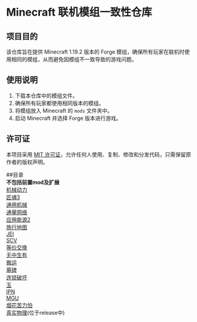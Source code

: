 # Minecraft 联机模组一致性仓库

## 项目目的
该仓库旨在提供 Minecraft 1.19.2 版本的 Forge 模组，确保所有玩家在联机时使用相同的模组，从而避免因模组不一致导致的游戏问题。

## 使用说明
1. 下载本仓库中的模组文件。
2. 确保所有玩家都使用相同版本的模组。
3. 将模组放入 Minecraft 的 `mods` 文件夹中。
4. 启动 Minecraft 并选择 Forge 版本进行游戏。

## 许可证
本项目采用 [MIT 许可证](LICENSE)，允许任何人使用、复制、修改和分发代码，只需保留原作者的版权声明。

##目录  
**不包括前置mod及扩展**  
[机械动力](https://www.curseforge.com/minecraft/mc-mods/create)  
[匠魂3](https://www.curseforge.com/minecraft/mc-mods/tinkers-construct)  
[通用机械](https://www.curseforge.com/minecraft/mc-mods/mekanism)  
[通量网络](https://www.curseforge.com/minecraft/mc-mods/flux-networks)  
[应用能源2](https://www.curseforge.com/minecraft/mc-mods/applied-energistics-2)  
[旅行地图](https://www.curseforge.com/minecraft/mc-mods/journeymap)  
[JEI](https://www.curseforge.com/minecraft/mc-mods/jei)  
[SCV](https://www.curseforge.com/minecraft/mc-mods/simple-voice-chat)  
[等价交换](https://www.curseforge.com/minecraft/mc-mods/projecte)  
[无中生有](https://www.curseforge.com/minecraft/mc-mods/ex-nihilo)  
[搬运](https://www.curseforge.com/minecraft/mc-mods/carry-on)  
[墓碑](https://www.curseforge.com/minecraft/mc-mods/gravestone-mod)  
[连锁破坏](https://www.curseforge.com/minecraft/mc-mods/ftb-ultimine-forge)  
 [玉](https://www.curseforge.com/minecraft/mc-mods/jade)  
 [IPN](https://www.curseforge.com/minecraft/mc-mods/inventory-profiles-next)  
 [MGU](https://www.curseforge.com/minecraft/mc-mods/mob-grinding-utils)  
 [烟花苦力怕](https://www.curseforge.com/minecraft/mc-mods/creeper-confetti)  
 [真实物理](https://www.curseforge.com/minecraft/mc-mods/physics-mod)(位于release中)  

